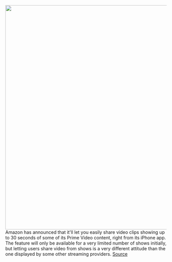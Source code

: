 <img src='https://cdn.vox-cdn.com/thumbor/vBpmnFZCdZrNVnyqvwaZ6ieHHXU=/0x0:1320x743/1200x800/filters:focal(555x267:765x477)/cdn.vox-cdn.com/uploads/chorus_image/image/70128466/amazon.0.png' width='700px' /><br/>
Amazon has announced that it'll let you easily share video clips showing up to 30 seconds of some of its Prime Video content, right from its iPhone app. The feature will only be available for a very limited number of shows initially, but letting users share video from shows is a very different attitude than the one displayed by some other streaming providers.
<a href='https://www.theverge.com/2021/11/11/22776572/amazon-prime-video-share-clip-social-media-iphone-ipad'> Source <a/>